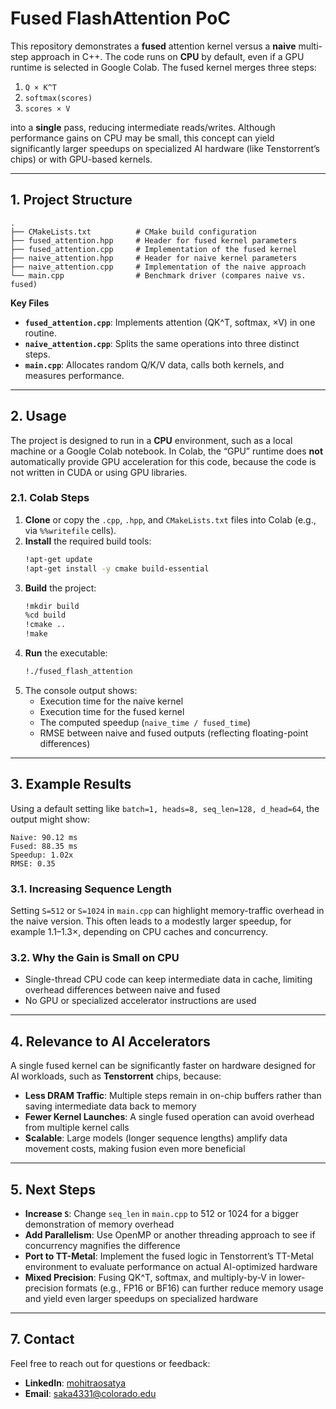 # Fused FlashAttention PoC

This repository demonstrates a **fused** attention kernel versus a **naive** multi-step approach in C++. The code runs on **CPU** by default, even if a GPU runtime is selected in Google Colab. The fused kernel merges three steps:

1. `Q × K^T`  
2. `softmax(scores)`  
3. `scores × V`  

into a **single** pass, reducing intermediate reads/writes. Although performance gains on CPU may be small, this concept can yield significantly larger speedups on specialized AI hardware (like Tenstorrent’s chips) or with GPU-based kernels.

---

## 1. Project Structure

```
.
├── CMakeLists.txt          # CMake build configuration
├── fused_attention.hpp     # Header for fused kernel parameters
├── fused_attention.cpp     # Implementation of the fused kernel
├── naive_attention.hpp     # Header for naive kernel parameters
├── naive_attention.cpp     # Implementation of the naive approach
└── main.cpp                # Benchmark driver (compares naive vs. fused)
```

**Key Files**  
- **`fused_attention.cpp`**: Implements attention (QK^T, softmax, ×V) in one routine.  
- **`naive_attention.cpp`**: Splits the same operations into three distinct steps.  
- **`main.cpp`**: Allocates random Q/K/V data, calls both kernels, and measures performance.

---

## 2. Usage

The project is designed to run in a **CPU** environment, such as a local machine or a Google Colab notebook. In Colab, the “GPU” runtime does **not** automatically provide GPU acceleration for this code, because the code is not written in CUDA or using GPU libraries.

### 2.1. Colab Steps

1. **Clone** or copy the `.cpp`, `.hpp`, and `CMakeLists.txt` files into Colab (e.g., via `%%writefile` cells).  
2. **Install** the required build tools:
   ```bash
   !apt-get update
   !apt-get install -y cmake build-essential
   ```
3. **Build** the project:
   ```bash
   !mkdir build
   %cd build
   !cmake ..
   !make
   ```
4. **Run** the executable:
   ```bash
   !./fused_flash_attention
   ```
5. The console output shows:
   - Execution time for the naive kernel  
   - Execution time for the fused kernel  
   - The computed speedup (`naive_time / fused_time`)  
   - RMSE between naive and fused outputs (reflecting floating-point differences)

---

## 3. Example Results

Using a default setting like `batch=1, heads=8, seq_len=128, d_head=64`, the output might show:

```
Naive: 90.12 ms
Fused: 88.35 ms
Speedup: 1.02x
RMSE: 0.35
```

### 3.1. Increasing Sequence Length

Setting `S=512` or `S=1024` in `main.cpp` can highlight memory-traffic overhead in the naive version. This often leads to a modestly larger speedup, for example 1.1–1.3×, depending on CPU caches and concurrency.

### 3.2. Why the Gain is Small on CPU

- Single-thread CPU code can keep intermediate data in cache, limiting overhead differences between naive and fused  
- No GPU or specialized accelerator instructions are used

---

## 4. Relevance to AI Accelerators

A single fused kernel can be significantly faster on hardware designed for AI workloads, such as **Tenstorrent** chips, because:

- **Less DRAM Traffic**: Multiple steps remain in on-chip buffers rather than saving intermediate data back to memory  
- **Fewer Kernel Launches**: A single fused operation can avoid overhead from multiple kernel calls  
- **Scalable**: Large models (longer sequence lengths) amplify data movement costs, making fusion even more beneficial

---

## 5. Next Steps

- **Increase `S`**: Change `seq_len` in `main.cpp` to 512 or 1024 for a bigger demonstration of memory overhead  
- **Add Parallelism**: Use OpenMP or another threading approach to see if concurrency magnifies the difference  
- **Port to TT-Metal**: Implement the fused logic in Tenstorrent’s TT-Metal environment to evaluate performance on actual AI-optimized hardware  
- **Mixed Precision**: Fusing QK^T, softmax, and multiply-by-V in lower-precision formats (e.g., FP16 or BF16) can further reduce memory usage and yield even larger speedups on specialized hardware

---

## 7. Contact

Feel free to reach out for questions or feedback:

- **LinkedIn**: [mohitraosatya](https://www.linkedin.com/in/mohitraosatya/)  
- **Email**: [saka4331@colorado.edu](mailto:saka4331@colorado.edu)

